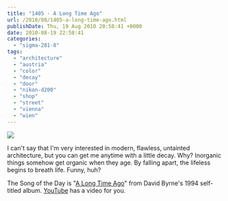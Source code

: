 ```yaml
---
title: "1405 - A Long Time Ago"
url: /2010/08/1405-a-long-time-ago.html
publishDate: Thu, 19 Aug 2010 20:58:41 +0000
date: 2010-08-19 22:58:41
categories: 
  - "sigma-281-8"
tags: 
  - "architecture"
  - "austria"
  - "color"
  - "decay"
  - "door"
  - "nikon-d200"
  - "shop"
  - "street"
  - "vienna"
  - "wien"
---
```

<a target="_blank" href="https://d25zfm9zpd7gm5.cloudfront.net/1200x1200/2010/20100819_164624_ps.jpg"><img src="https://d25zfm9zpd7gm5.cloudfront.net/0600x0600/2010/20100819_164624_ps.jpg" /></a>

I can't say that I'm very interested in modern, flawless, untainted architecture, but you can get me anytime with a little decay. Why? Inorganic things somehow get organic when they age. By falling apart, the lifeless begins to breath life. Funny, huh?

 The Song of the Day is "<a target="_blank" href="http://www.lyricsmode.com/lyrics/d/david_byrne/a_long_time_ago.html">A Long Time Ago</a>" from David Byrne's 1994 self-titled album. <a target="_blank" href="http://www.youtube.com/watch?v=0oqPvEG73hQ">YouTube</a> has a video for you.
